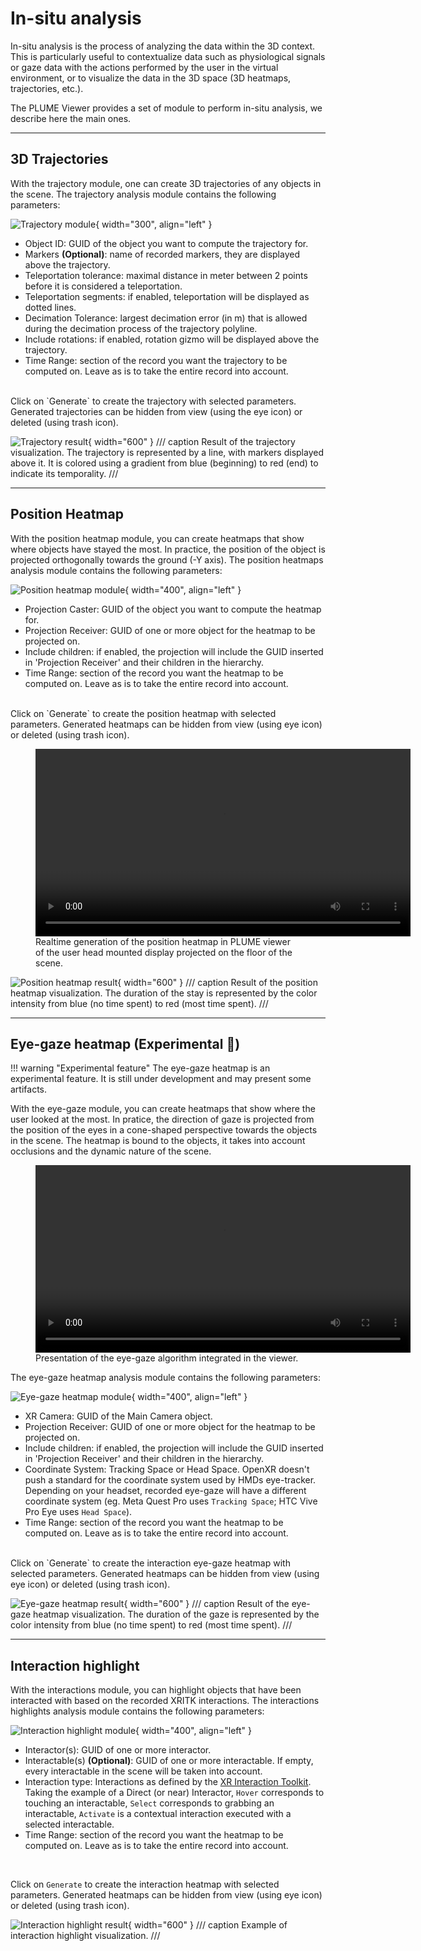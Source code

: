 # In-situ analysis

In-situ analysis is the process of analyzing the data within the 3D context. This is particularly useful to contextualize data such as physiological signals or gaze data with the actions performed by the user in the virtual environment, or to visualize the data in the 3D space (3D heatmaps, trajectories, etc.).

The PLUME Viewer provides a set of module to perform in-situ analysis, we describe here the main ones.

---

## 3D Trajectories

With the trajectory module, one can create 3D trajectories of any objects in the scene. The trajectory analysis module contains the following parameters:

![Trajectory module](../../../assets/in-situ-analysis/trajectory_module.png){ width="300", align="left" }

* Object ID: GUID of the object you want to compute the trajectory for.
* Markers **(Optional)**: name of recorded markers, they are displayed above the trajectory.
* Teleportation tolerance: maximal distance in meter between 2 points before it is considered a teleportation.
* Teleportation segments: if enabled, teleportation will be displayed as dotted lines.
* Decimation Tolerance: largest decimation error (in m) that is allowed during the decimation process of the trajectory polyline.
* Include rotations: if enabled, rotation gizmo will be displayed above the trajectory.
* Time Range: section of the record you want the trajectory to be computed on. Leave as is to take the entire record into account.

<br>
Click on `Generate` to create the trajectory with selected parameters. Generated trajectories can be hidden from view (using the eye icon) or deleted (using trash icon).

![Trajectory result](../../../assets/in-situ-analysis/trajectory_result.png){ width="600" }
/// caption
Result of the trajectory visualization. The trajectory is represented by a line, with markers displayed above it. It is colored using a gradient from blue (beginning) to red (end) to indicate its temporality.
///

---

## Position Heatmap

With the position heatmap module, you can create heatmaps that show where objects have stayed the most. In practice, the position of the object is projected orthogonally towards the ground (-Y axis). The position heatmaps analysis module contains the following parameters:

![Position heatmap module](../../../assets/in-situ-analysis/position_heatmap_module.png){ width="400", align="left" }

* Projection Caster: GUID of the object you want to compute the heatmap for.
* Projection Receiver: GUID of one or more object for the heatmap to be projected on.
* Include children: if enabled, the projection will include the GUID inserted in 'Projection Receiver' and their children in the hierarchy.
* Time Range: section of the record you want the heatmap to be computed on. Leave as is to take the entire record into account.

<br>
Click on `Generate` to create the position heatmap with selected parameters. Generated heatmaps can be hidden from view (using eye icon) or deleted (using trash icon).

<figure>
    <video width="600" controls autoplay loop>
        <source src="../../../../assets/in-situ-analysis/position_heatmap_generation.mp4" type="video/mp4">
        Your browser does not support the video tag.
    </video>
    <figcaption>Realtime generation of the position heatmap in PLUME viewer of the user head mounted display projected on the floor of the scene.</figcaption>
</figure>

![Position heatmap result](../../../assets/in-situ-analysis/position_heatmap_result.png){ width="600" }
/// caption
Result of the position heatmap visualization. The duration of the stay is represented by the color intensity from blue (no time spent) to red (most time spent).
///

---

## Eye-gaze heatmap (Experimental 🧪)

!!! warning "Experimental feature"
    The eye-gaze heatmap is an experimental feature. It is still under development and may present some artifacts.


With the eye-gaze module, you can create heatmaps that show where the user looked at the most. In pratice, the direction of gaze is projected from the position of the eyes in a cone-shaped perspective towards the objects in the scene. The heatmap is bound to the objects, it takes into account occlusions and the dynamic nature of the scene.

<figure>
    <video width="600" controls autoplay loop>
        <source src="../../../../assets/in-situ-analysis/eye_gaze_heatmap_generation.mp4" type="video/mp4">
        Your browser does not support the video tag.
    </video>
    <figcaption>Presentation of the eye-gaze algorithm integrated in the viewer.</figcaption>
</figure>

The eye-gaze heatmap analysis module contains the following parameters:

![Eye-gaze heatmap module](../../../assets/in-situ-analysis/eye_gaze_heatmap_module.png){ width="400", align="left" }

* XR Camera: GUID of the Main Camera object.
* Projection Receiver: GUID of one or more object for the heatmap to be projected on.
* Include children: if enabled, the projection will include the GUID inserted in 'Projection Receiver' and their children in the hierarchy.
* Coordinate System: Tracking Space or Head Space. OpenXR doesn't push a standard for the coordinate system used by HMDs eye-tracker. Depending on your headset, recorded eye-gaze will have a different coordinate system (eg. Meta Quest Pro uses `Tracking Space`; HTC Vive Pro Eye uses `Head Space`).
* Time Range: section of the record you want the heatmap to be computed on. Leave as is to take the entire record into account.

<br>
Click on `Generate` to create the interaction eye-gaze heatmap with selected parameters. Generated heatmaps can be hidden from view (using eye icon) or deleted (using trash icon).

![Eye-gaze heatmap result](../../../assets/in-situ-analysis/eye_gaze_heatmap_result.png){ width="600" }
/// caption
Result of the eye-gaze heatmap visualization. The duration of the gaze is represented by the color intensity from blue (no time spent) to red (most time spent).
///

---

## Interaction highlight

With the interactions module, you can highlight objects that have been interacted with based on the recorded XRITK interactions. The interactions highlights analysis module contains the following parameters:

![Interaction highlight module](../../../assets/in-situ-analysis/interaction_highlight_module.png){ width="400", align="left" }

* Interactor(s): GUID of one or more interactor.
* Interactable(s) **(Optional)**: GUID of one or more interactable. If empty, every interactable in the scene will be taken into account.
* Interaction type: Interactions as defined by the [XR Interaction Toolkit](https://docs.unity3d.com/Packages/com.unity.xr.interaction.toolkit@2.0/manual/interactable-events.html).  Taking the example of a Direct (or near) Interactor, `Hover` corresponds to touching an interactable, `Select` corresponds to grabbing an interactable, `Activate` is a contextual interaction executed with a selected interactable.
* Time Range: section of the record you want the heatmap to be computed on. Leave as is to take the entire record into account.

<br>

Click on `Generate` to create the interaction heatmap with selected parameters. Generated heatmaps can be hidden from view (using eye icon) or deleted (using trash icon).

![Interaction highlight result](../../../assets/in-situ-analysis/interaction_highlight_result.png){ width="600" }
/// caption
Example of interaction highlight visualization.
///
